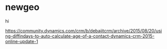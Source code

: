 # newgeo
hi

https://community.dynamics.com/crm/b/debajitcrm/archive/2015/08/20/using-diffindays-to-auto-calculate-age-of-a-contact-dynamics-crm-2015-online-update-1
